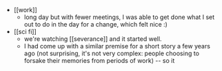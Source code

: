 - [[work]]
	- long day but with fewer meetings, I was able to get done what I set out to do in the day for a change, which felt nice :)
- [[sci fi]]
	- we're watching [[severance]] and it started well.
	- I had come up with a similar premise for a short story a few years ago (not surprising, it's not very complex: people choosing to forsake their memories from periods of work) -- so it